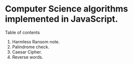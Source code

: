 # Computer Science algorithms implemented in JavaScript.

Table of contents

1.  Harmless Ransom note.
2.  Palindrome check.
3.  Caesar Cipher.
4.  Reverse words.
